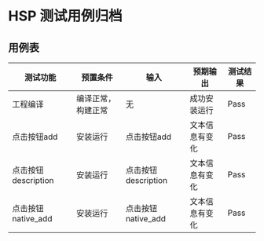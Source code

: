 # HSP 测试用例归档

## 用例表

| 测试功能           | 预置条件       | 输入    | 预期输出    |测试结果|
|----------------|------------|-------|---------|--------------------------------|
| 工程编译           | 	编译正常，构建正常 | 	无	         | 成功安装运行  |Pass|
| 点击按钮add        | 	安装运行      | 	点击按钮add	         | 文本信息有变化 |Pass|
| 点击按钮description | 	安装运行      | 	点击按钮description	         | 文本信息有变化 |Pass|
| 点击按钮native_add | 	安装运行      | 	点击按钮native_add	         | 文本信息有变化 |Pass|
